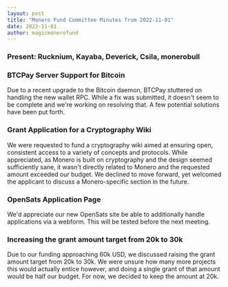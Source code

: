 ```yaml
---
layout: post
title: "Monero Fund Committee Minutes from 2022-11-01"
date: 2022-11-01
author: magicmonerofund
---
```


### Present: Rucknium, Kayaba, Deverick, Csila, monerobull

### BTCPay Server Support for Bitcoin

Due to a recent upgrade to the Bitcoin daemon, BTCPay stuttered on handling the new wallet RPC. While a fix was submitted, it doesn't seem to be complete and we're working on resolving that. A few potential solutions have been put forth.

### Grant Application for a Cryptography Wiki

We were requested to fund a cryptography wiki aimed at ensuring open, consistent access to a variety of concepts and protocols. While appreciated, as Monero is built on cryptography and the design seemed sufficiently sane, it wasn't directly related to Monero and the requested amount exceeded our budget. We declined to move forward, yet welcomed the applicant to discuss a Monero-specific section in the future.

### OpenSats Application Page

We'd appreciate our new OpenSats site be able to additionally handle applications via a webform. This will be tested before the next meeting.

### Increasing the grant amount target from 20k to 30k

Due to our funding approaching 60k USD, we discussed raising the grant amount target from 20k to 30k. We were unsure how many more projects this would actually entice however, and doing a single grant of that amount would be half our budget. For now, we decided to keep the amount at 20k.
